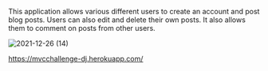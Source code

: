 This application allows various different users to create an account and post blog posts. Users can also edit and delete their own posts. It also allows them to comment on posts from other users.


![2021-12-26 (14)](https://user-images.githubusercontent.com/84550325/147420992-8f79c27d-3058-4a28-bf96-420af3853791.png)



https://mvcchallenge-dj.herokuapp.com/
